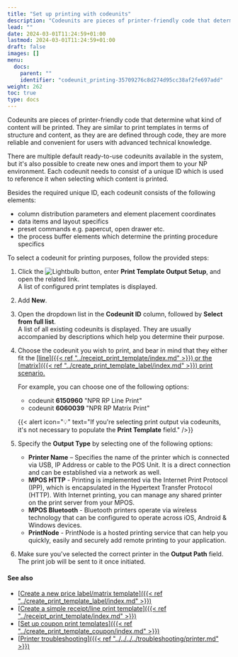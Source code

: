 ```yaml
---
title: "Set up printing with codeunits"
description: "Codeunits are pieces of printer-friendly code that determine what kind of content will be printed."
lead: ""
date: 2024-03-01T11:24:59+01:00
lastmod: 2024-03-01T11:24:59+01:00
draft: false
images: []
menu:
  docs:
    parent: ""
    identifier: "codeunit_printing-35709276c8d274d95cc38af2fe697add"
weight: 262
toc: true
type: docs
---
```


Codeunits are pieces of printer-friendly code that determine what kind of content will be printed. They are similar to print templates in terms of structure and content, as they are are defined through code, they are more reliable and convenient for users with advanced technical knowledge.  

There are multiple default ready-to-use codeunits available in the system, but it's also possible to create new ones and import them to your NP environment. Each codeunit needs to consist of a unique ID which is used to reference it when selecting which content is printed.

Besides the required unique ID, each codeunit consists of the following elements:

- column distribution parameters and element placement coordinates
- data items and layout specifics
- preset commands e.g. papercut, open drawer etc.
- the process buffer elements which determine the printing procedure specifics

To select a codeunit for printing purposes, follow the provided steps:

1. Click the ![Lightbulb](Lightbulb_icon.PNG) button, enter **Print Template Output Setup**, and open the related link.    
   A list of configured print templates is displayed.
2. Add **New**.
3. Open the dropdown list in the **Codeunit ID** column, followed by **Select from full list**.       
   A list of all existing codeunits is displayed. They are usually accompanied by descriptions which help you determine their purpose. 
4. Choose the codeunit you wish to print, and bear in mind that they either fit the [<ins>line<ins>]({{< ref "../receipt_print_template/index.md" >}}) or the [<ins>matrix<ins>]({{< ref "../create_print_template_label/index.md" >}}) print scenario.      
  
   For example, you can choose one of the following options:      
   - codeunit **6150960** "NPR RP Line Print"
   - codeunit **6060039** "NPR RP Matrix Print"

   {{< alert icon="💡" text="If you're selecting print output via codeunits, it's not necessary to populate the <b>Print Template</b> field." />}}

5. Specify the **Output Type** by selecting one of the following options:

   - **Printer Name** – Specifies the name of the printer which is connected via USB, IP Address or cable to the POS Unit. It is a direct connection and can be established via a network as well.
   - **MPOS HTTP** - Printing is implemented via the Internet Print Protocol (IPP), which is encapsulated in the Hypertext Transfer Protocol (HTTP). With Internet printing, you can manage any shared printer on the print server from your MPOS.
   - **MPOS Bluetooth** - Bluetooth printers operate via wireless technology that can be configured to operate across iOS, Android & Windows devices.
   - **PrintNode** - PrintNode is a hosted printing service that can help you quickly, easily and securely add remote printing to your application.

6. Make sure you've selected the correct printer in the **Output Path** field.     
   The print job will be sent to it once initiated. 

#### See also

- [<ins>Create a new price label/matrix template<ins>]({{< ref "../create_print_template_label/index.md" >}})
- [<ins>Create a simple receipt/line print template<ins>]({{< ref "../receipt_print_template/index.md" >}})
- [<ins>Set up coupon print templates<ins>]({{< ref "../create_print_template_coupon/index.md" >}})
- [<ins>Printer troubleshooting<ins>]({{< ref "../../../../troubleshooting/printer.md" >}})